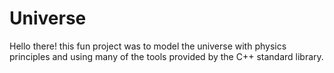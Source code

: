 # Universe
Hello there! this fun project was to model the universe with physics principles and using many of the tools provided by the C++ standard library. 